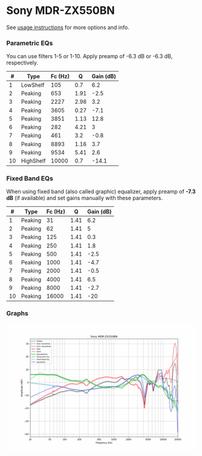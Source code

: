 # Sony MDR-ZX550BN
See [usage instructions](https://github.com/jaakkopasanen/AutoEq#usage) for more options and info.

### Parametric EQs
You can use filters 1-5 or 1-10. Apply preamp of -6.3 dB or -6.3 dB, respectively.

|   # | Type      |   Fc (Hz) |    Q |   Gain (dB) |
|-----|-----------|-----------|------|-------------|
|   1 | LowShelf  |       105 | 0.7  |         6.2 |
|   2 | Peaking   |       653 | 1.91 |        -2.5 |
|   3 | Peaking   |      2227 | 2.98 |         3.2 |
|   4 | Peaking   |      3605 | 0.27 |        -7.1 |
|   5 | Peaking   |      3851 | 1.13 |        12.8 |
|   6 | Peaking   |       282 | 4.21 |         3   |
|   7 | Peaking   |       461 | 3.2  |        -0.8 |
|   8 | Peaking   |      8893 | 1.16 |         3.7 |
|   9 | Peaking   |      9534 | 5.41 |         2.6 |
|  10 | HighShelf |     10000 | 0.7  |       -14.1 |

### Fixed Band EQs
When using fixed band (also called graphic) equalizer, apply preamp of **-7.3 dB** (if available) and set gains manually with these parameters.

|   # | Type    |   Fc (Hz) |    Q |   Gain (dB) |
|-----|---------|-----------|------|-------------|
|   1 | Peaking |        31 | 1.41 |         6.2 |
|   2 | Peaking |        62 | 1.41 |         5   |
|   3 | Peaking |       125 | 1.41 |         0.3 |
|   4 | Peaking |       250 | 1.41 |         1.8 |
|   5 | Peaking |       500 | 1.41 |        -2.5 |
|   6 | Peaking |      1000 | 1.41 |        -4.7 |
|   7 | Peaking |      2000 | 1.41 |        -0.5 |
|   8 | Peaking |      4000 | 1.41 |         6.5 |
|   9 | Peaking |      8000 | 1.41 |        -2.7 |
|  10 | Peaking |     16000 | 1.41 |       -20   |

### Graphs
![](./Sony%20MDR-ZX550BN.png)
